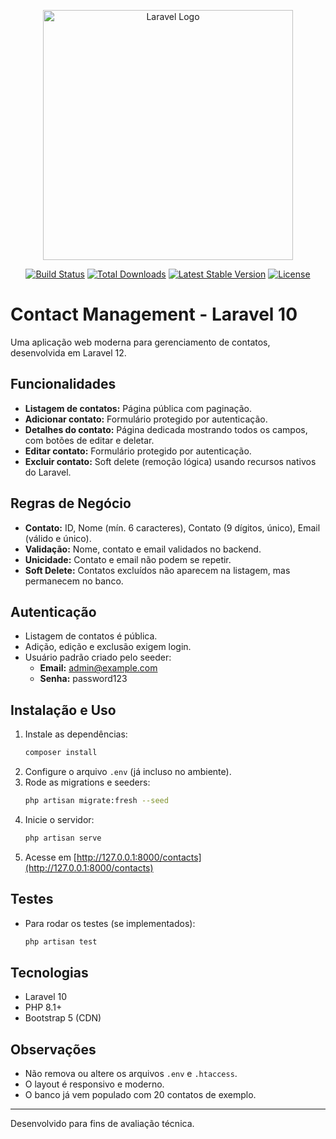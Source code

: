 <p align="center"><a href="https://laravel.com" target="_blank"><img src="https://raw.githubusercontent.com/laravel/art/master/logo-lockup/5%20SVG/2%20CMYK/1%20Full%20Color/laravel-logolockup-cmyk-red.svg" width="400" alt="Laravel Logo"></a></p>

<p align="center">
<a href="https://github.com/laravel/framework/actions"><img src="https://github.com/laravel/framework/workflows/tests/badge.svg" alt="Build Status"></a>
<a href="https://packagist.org/packages/laravel/framework"><img src="https://img.shields.io/packagist/dt/laravel/framework" alt="Total Downloads"></a>
<a href="https://packagist.org/packages/laravel/framework"><img src="https://img.shields.io/packagist/v/laravel/framework" alt="Latest Stable Version"></a>
<a href="https://packagist.org/packages/laravel/framework"><img src="https://img.shields.io/packagist/l/laravel/framework" alt="License"></a>
</p>

# Contact Management - Laravel 10

Uma aplicação web moderna para gerenciamento de contatos, desenvolvida em Laravel 12.

## Funcionalidades

- **Listagem de contatos:** Página pública com paginação.
- **Adicionar contato:** Formulário protegido por autenticação.
- **Detalhes do contato:** Página dedicada mostrando todos os campos, com botões de editar e deletar.
- **Editar contato:** Formulário protegido por autenticação.
- **Excluir contato:** Soft delete (remoção lógica) usando recursos nativos do Laravel.

## Regras de Negócio
- **Contato:** ID, Nome (mín. 6 caracteres), Contato (9 dígitos, único), Email (válido e único).
- **Validação:** Nome, contato e email validados no backend.
- **Unicidade:** Contato e email não podem se repetir.
- **Soft Delete:** Contatos excluídos não aparecem na listagem, mas permanecem no banco.

## Autenticação
- Listagem de contatos é pública.
- Adição, edição e exclusão exigem login.
- Usuário padrão criado pelo seeder:
  - **Email:** admin@example.com
  - **Senha:** password123

## Instalação e Uso

1. Instale as dependências:
   ```bash
   composer install
   ```
2. Configure o arquivo `.env` (já incluso no ambiente).
3. Rode as migrations e seeders:
   ```bash
   php artisan migrate:fresh --seed
   ```
4. Inicie o servidor:
   ```bash
   php artisan serve
   ```
5. Acesse em [http://127.0.0.1:8000/contacts](http://127.0.0.1:8000/contacts)

## Testes
- Para rodar os testes (se implementados):
  ```bash
  php artisan test
  ```

## Tecnologias
- Laravel 10
- PHP 8.1+
- Bootstrap 5 (CDN)

## Observações
- Não remova ou altere os arquivos `.env` e `.htaccess`.
- O layout é responsivo e moderno.
- O banco já vem populado com 20 contatos de exemplo.

---
Desenvolvido para fins de avaliação técnica.
